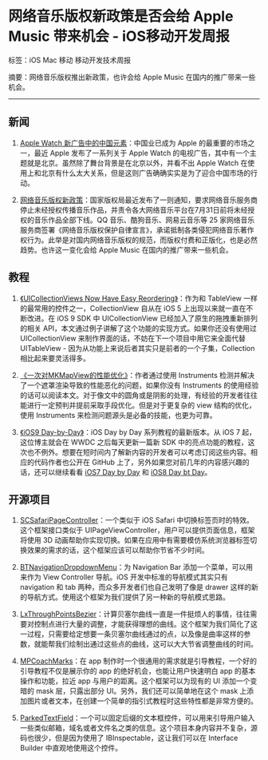 # 网络音乐版权新政策是否会给 Apple Music 带来机会 - iOS移动开发周报

标签：iOS Mac 移动 移动开发技术周报

摘要：网络音乐版权推出新政策，也许会给 Apple Music 在国内的推广带来一些机会。

---

## 新闻

1. [Apple Watch 新广告中的中国元素](http://v.youku.com/v_show/id_XMTI4NjYxNjcwNA==.html?from=s1.8-1-1.2)：中国业已成为 Apple 的最重要的市场之一，最近 Apple 发布了一系列关于 Apple Watch 的电视广告，其中有一个主题就是北京。虽然除了舞台背景是在北京以外，并看不出 Apple Watch 在使用上和北京有什么太大关系，但是这则广告确确实实是为了迎合中国市场的行动。

2. [网络音乐版权新政策](http://www.ncac.gov.cn/chinacopyright/contents/483/255725.html)：国家版权局最近发布了一则通知，要求网络音乐服务商停止未经授权传播音乐作品，并责令各大网络音乐平台在7月31日前将未经授权的音乐作品全部下线。QQ 音乐、酷狗音乐、网易云音乐等 25 家网络音乐服务商签署《网络音乐版权保护自律宣言》，承诺抵制各类侵犯网络音乐著作权行为。此举是对国内网络音乐版权的规范，而版权付费和正版化，也是必然趋势。也许这一变化会给 Apple Music 在国内的推广带来一些机会。

## 教程

1. [《UICollectionViews Now Have Easy Reordering》](http://nshint.io/blog/2015/07/16/uicollectionviews-now-have-easy-reordering/)：作为和 TableView 一样的最常用的控件之一，CollectionView 自从在 iOS 5 上出现以来就一直在不断改进。在 iOS 9 SDK 中 UICollectionView 已经加入了原生的拖拽重新排列的相关 API，本文通过例子讲解了这个功能的实现方式。如果你还没有使用过 UICollectionView 来制作界面的话，不妨在下一个项目中用它来全面代替 UITableView - 因为从功能上来说后者其实只是前者的一个子集，Collection 相比起来要灵活得多。

2. [《一次对MKMapView的性能优化》](http://adad184.com/2015/07/13/improve-performance-with-mkmapview/)：作者通过使用 Instruments 检测并解决了一个遮罩渲染导致的性能恶化的问题，如果你没有 Instruments 的使用经验的话可以阅读本文。对于像文中的圆角或是阴影的处理，有经验的开发者往往能进行一定预判并提前采取手段优化。但是对于更复杂的 view 结构的优化，使用 Instruments 来检测问题源头是必备的技能，也更为可靠。

3. [《iOS9 Day-by-Day》](https://www.shinobicontrols.com/blog/ios9-day-by-day-index)：iOS Day by Day 系列教程的最新版本。从 iOS 7 起，这位博主就会在 WWDC 之后每天更新一篇新 SDK 中的亮点功能的教程，这次也不例外。想要在短时间内了解新内容的开发者可以考虑订阅这些内容。相应的代码作者也公开在 GitHub 上了，另外如果您对前几年的内容感兴趣的话，还可以继续看看 [iOS7 Day by Day](https://leanpub.com/ios7daybyday) 和 [iOS8 Day bt Day](https://leanpub.com/ios8daybyday)。

## 开源项目

1. [SCSafariPageController](https://github.com/stefanceriu/SCSafariPageController)：一个类似于 iOS Safari 中切换标签页时的特效。这个框架接口类似于 UIPageViewController，用户可以提供页面信息，框架将使用 3D 动画帮助你实现切换。如果在应用中有需要模仿系统浏览器标签切换效果的需求的话，这个框架应该可以帮助你节省不少时间。

2. [BTNavigationDropdownMenu](https://github.com/PhamBaTho/BTNavigationDropdownMenu)：为 Navigation Bar 添加一个菜单，可以用来作为 View Controller 导航。iOS 开发中标准的导航模式其实只有 navigation 和 tab 两种，而众多开发者们也自己发明了像是 drawer 这样的新的导航方式。使用这个框架为我们提供了另一种新的导航模式思路。

3. [LxThroughPointsBezier](https://github.com/DeveloperLx/LxThroughPointsBezier)：计算贝塞尔曲线一直是一件挺烦人的事情，往往需要对控制点进行大量的调整，才能获得理想的曲线。这个框架为我们简化了这一过程，只需要给定想要一条贝塞尔曲线通过的点，以及像是曲率这样的参数，就能帮我们绘制出通过这些点的曲线，这可以大大节省调整曲线的时间。

4. [MPCoachMarks](https://github.com/bubudrc/MPCoachMarks)：在 app 制作时一个很通用的需求就是引导教程，一个好的引导教程不仅是展示你的 app 的绝好机会，也能让用户快速明白 app 的基本操作和功能，拉近 app 与用户的距离。这个框架可以为现有的 UI 添加一个变暗的 mask 层，只露出部分 UI。另外，我们还可以简单地在这个 mask 上添加图片或者文本，在创建一个简单的指引式教程时这些特性都是非常方便的。

5. [ParkedTextField](https://github.com/gmertk/ParkedTextField)：一个可以固定后缀的文本框控件，可以用来引导用户输入一些类似邮箱，域名或者文件名之类的信息。这个项目本身内容并不复杂，源码也很少，但是因为使用了 IBInspectable，这让我们可以在 Interface Builder 中直观地使用这个控件。
